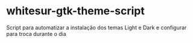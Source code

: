 # whitesur-gtk-theme-script
Script para automatizar a instalação dos temas Light e Dark e configurar para troca durante o dia
